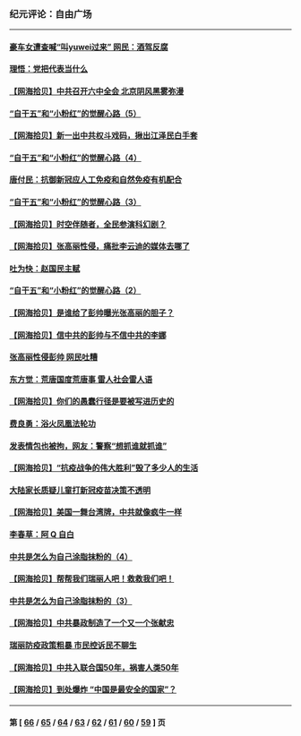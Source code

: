 ### 纪元评论：自由广场
---
#### [豪车女遭查喊“叫yuwei过来” 网民：酒驾反腐](../../pages/nsc993/n13366842.md) 
#### [理悟：党把代表当什么](../../pages/nsc993/n13366816.md) 
#### [【网海拾贝】中共召开六中全会 北京阴风黑雾弥漫](../../pages/nsc993/n13364344.md) 
#### [“自干五”和“小粉红”的觉醒心路（5）](../../pages/nsc993/n13364305.md) 
#### [【网海拾贝】新一出中共权斗戏码，揪出江泽民白手套](../../pages/nsc993/n13361697.md) 
#### [“自干五”和“小粉红”的觉醒心路（4）](../../pages/nsc993/n13361539.md) 
#### [唐付民：抗御新冠应人工免疫和自然免疫有机配合](../../pages/nsc993/n13361526.md) 
#### [“自干五”和“小粉红”的觉醒心路（3）](../../pages/nsc993/n13358759.md) 
#### [【网海拾贝】时空伴随者，全民参演科幻剧？](../../pages/nsc993/n13358829.md) 
#### [【网海拾贝】张高丽性侵，痛批李云迪的媒体去哪了](../../pages/nsc993/n13357431.md) 
#### [吐为快：赵国民主赋](../../pages/nsc993/n13357508.md) 
#### [“自干五”和“小粉红”的觉醒心路（2）](../../pages/nsc993/n13357310.md) 
#### [【网海拾贝】是谁给了彭帅曝光张高丽的胆子？](../../pages/nsc993/n13355728.md) 
#### [【网海拾贝】信中共的彭帅与不信中共的李娜](../../pages/nsc993/n13352875.md) 
#### [张高丽性侵彭帅 网民吐糟](../../pages/nsc993/n13352787.md) 
#### [东方觉：荒唐国度荒唐事 雷人社会雷人语](../../pages/nsc993/n13352744.md) 
#### [【网海拾贝】你们的愚蠢行径是要被写进历史的](../../pages/nsc993/n13350078.md) 
#### [费良勇：浴火凤凰法轮功](../../pages/nsc993/n13350213.md) 
#### [发表情包也被拘，网友：警察“想抓谁就抓谁”](../../pages/nsc993/n13349925.md) 
#### [【网海拾贝】“抗疫战争的伟大胜利”毁了多少人的生活](../../pages/nsc993/n13347377.md) 
#### [大陆家长质疑儿童打新冠疫苗决策不透明](../../pages/nsc993/n13347261.md) 
#### [【网海拾贝】美国一舞台湾牌，中共就像疯牛一样](../../pages/nsc993/n13344669.md) 
#### [李春草：阿 Q 自白](../../pages/nsc993/n13343668.md) 
#### [中共是怎么为自己涂脂抹粉的（4）](../../pages/nsc993/n13340568.md) 
#### [【网海拾贝】帮帮我们瑞丽人吧！救救我们吧！](../../pages/nsc993/n13339001.md) 
#### [中共是怎么为自己涂脂抹粉的（3）](../../pages/nsc993/n13335534.md) 
#### [【网海拾贝】中共暴政制造了一个又一个张献忠](../../pages/nsc993/n13335375.md) 
#### [瑞丽防疫政策粗暴 市民控诉民不聊生](../../pages/nsc993/n13335277.md) 
#### [【网海拾贝】中共入联合国50年，祸害人类50年](../../pages/nsc993/n13332622.md) 
#### [【网海拾贝】到处爆炸 “中国是最安全的国家”？](../../pages/nsc993/n13330109.md) 

---
#### 第 [ [66](./66.md) / [65](./65.md) / [64](./64.md) / [63](./63.md) / [62](./62.md) / [61](./61.md) / [60](./60.md) / [59](./59.md) ] 页
